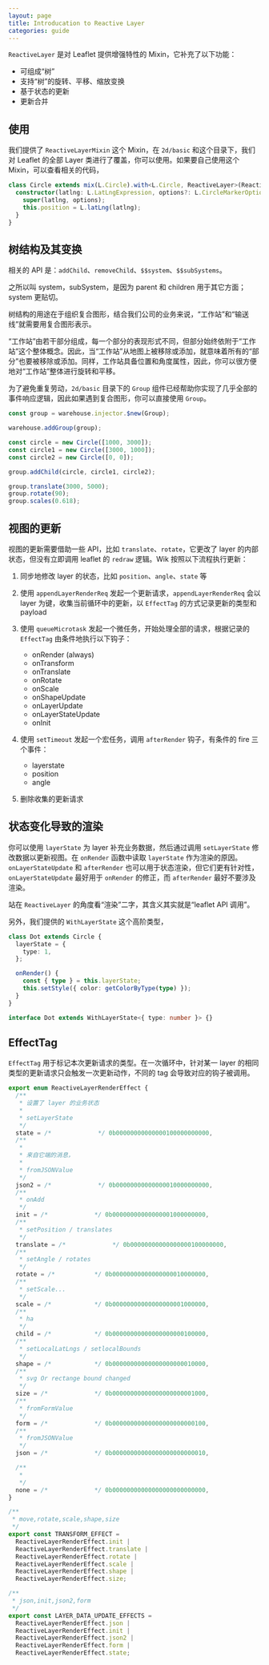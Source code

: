 ```yaml
---
layout: page
title: Introducation to Reactive Layer
categories: guide
---
```


`ReactiveLayer` 是对 Leaflet 提供增强特性的 Mixin，它补充了以下功能：

- 可组成“树”
- 支持“树”的旋转、平移、缩放变换
- 基于状态的更新
- 更新合并

## 使用

我们提供了 `ReactiveLayerMixin` 这个 Mixin，在 `2d/basic` 和这个目录下，我们对 Leaflet 的全部 Layer 类进行了覆盖，你可以使用。如果要自己使用这个 Mixin，可以查看相关的代码，

```ts
class Circle extends mix(L.Circle).with<L.Circle, ReactiveLayer>(ReactiveLayerMixin) {
  constructor(latlng: L.LatLngExpression, options?: L.CircleMarkerOptions) {
    super(latlng, options);
    this.position = L.latLng(latlng);
  }
}
```

## 树结构及其变换

相关的 API 是：`addChild`、`removeChild`、`$$system`、`$$subSystems`。

<div class="alert alert--info">
之所以叫 system，subSystem，是因为 parent 和 children 用于其它方面；system 更贴切。
</div>

树结构的用途在于组织复合图形，结合我们公司的业务来说，“工作站”和“输送线”就需要用复合图形表示。

“工作站”由若干部分组成，每一个部分的表现形式不同，但部分始终依附于“工作站”这个整体概念。因此，当“工作站”从地图上被移除或添加，就意味着所有的“部分”也要被移除或添加。同样，工作站具备位置和角度属性，因此，你可以很方便地对“工作站”整体进行旋转和平移。

为了避免重复劳动，`2d/basic` 目录下的 `Group` 组件已经帮助你实现了几乎全部的事件响应逻辑，因此如果遇到复合图形，你可以直接使用 `Group`。

```ts
const group = warehouse.injector.$new(Group);

warehouse.addGroup(group);

const circle = new Circle([1000, 3000]);
const circle1 = new Circle([3000, 1000]);
const circle2 = new Circle([0, 0]);

group.addChild(circle, circle1, circle2);

group.translate(3000, 5000);
group.rotate(90);
group.scales(0.618);
```

## 视图的更新

视图的更新需要借助一些 API，比如 `translate`、`rotate`，它更改了 layer 的内部状态，但没有立即调用 leaflet 的 `redraw` 逻辑。Wik 按照以下流程执行更新：

1.  同步地修改 layer 的状态，比如 `position`、`angle`、`state` 等
2.  使用 `appendLayerRenderReq` 发起一个更新请求，`appendLayerRenderReq` 会以 layer 为键，收集当前循环中的更新，以 `EffectTag` 的方式记录更新的类型和 payload
3.  使用 `queueMicrotask` 发起一个微任务，开始处理全部的请求，根据记录的 `EffectTag` 由条件地执行以下钩子：

    - onRender (always)
    - onTransform
    - onTranslate
    - onRotate
    - onScale
    - onShapeUpdate
    - onLayerUpdate
    - onLayerStateUpdate
    - onInit

4.  使用 `setTimeout` 发起一个宏任务，调用 `afterRender` 钩子，有条件的 fire 三个事件：

    - layerstate
    - position
    - angle

5.  删除收集的更新请求

## 状态变化导致的渲染

你可以使用 `layerState` 为 layer 补充业务数据，然后通过调用 `setLayerState` 修改数据以更新视图。在 `onRender` 函数中读取 `layerState` 作为渲染的原因。 `onLayerStateUpdate` 和 `afterRender` 也可以用于状态渲染，但它们更有针对性，`onLayerStateUpdate` 最好用于 `onRender` 的修正，而 `afterRender` 最好不要涉及渲染。

站在 `ReactiveLayer` 的角度看“渲染”二字，其含义其实就是“leaflet API 调用”。

另外，我们提供的 `WithLayerState` 这个高阶类型，

```ts
class Dot extends Circle {
  layerState = {
    type: 1,
  };

  onRender() {
    const { type } = this.layerState;
    this.setStyle({ color: getColorByType(type) });
  }
}

interface Dot extends WithLayerState<{ type: number }> {}
```

## EffectTag

`EffectTag` 用于标记本次更新请求的类型。在一次循环中，针对某一 layer 的相同类型的更新请求只会触发一次更新动作，不同的 tag 会导致对应的钩子被调用。

```ts
export enum ReactiveLayerRenderEffect {
  /**
   * 设置了 layer 的业务状态
   *
   * setLayerState
   */
  state = /*             */ 0b00000000000000100000000000,
  /**
   *
   * 来自它端的消息，
   *
   * fromJSONValue
   */
  json2 = /*             */ 0b00000000000000010000000000,
  /**
   * onAdd
   */
  init = /*             */ 0b00000000000000001000000000,
  /**
   * setPosition / translates
   */
  translate = /*             */ 0b00000000000000000100000000,
  /**
   * setAngle / rotates
   */
  rotate = /*           */ 0b00000000000000000010000000,
  /**
   * setScale...
   */
  scale = /*            */ 0b00000000000000000001000000,
  /**
   * ha
   */
  child = /*            */ 0b00000000000000000000100000,
  /**
   * setLocalLatLngs / setlocalBounds
   */
  shape = /*            */ 0b00000000000000000000010000,
  /**
   * svg Or rectange bound changed
   */
  size = /*             */ 0b00000000000000000000001000,
  /**
   * fromFormValue
   */
  form = /*             */ 0b00000000000000000000000100,
  /**
   * fromJSONValue
   */
  json = /*             */ 0b00000000000000000000000010,

  /**
   *
   */
  none = /*             */ 0b00000000000000000000000000,
}

/**
 * move,rotate,scale,shape,size
 */
export const TRANSFORM_EFFECT =
  ReactiveLayerRenderEffect.init |
  ReactiveLayerRenderEffect.translate |
  ReactiveLayerRenderEffect.rotate |
  ReactiveLayerRenderEffect.scale |
  ReactiveLayerRenderEffect.shape |
  ReactiveLayerRenderEffect.size;

/**
 * json,init,json2,form
 */
export const LAYER_DATA_UPDATE_EFFECTS =
  ReactiveLayerRenderEffect.json |
  ReactiveLayerRenderEffect.init |
  ReactiveLayerRenderEffect.json2 |
  ReactiveLayerRenderEffect.form |
  ReactiveLayerRenderEffect.state;
```

